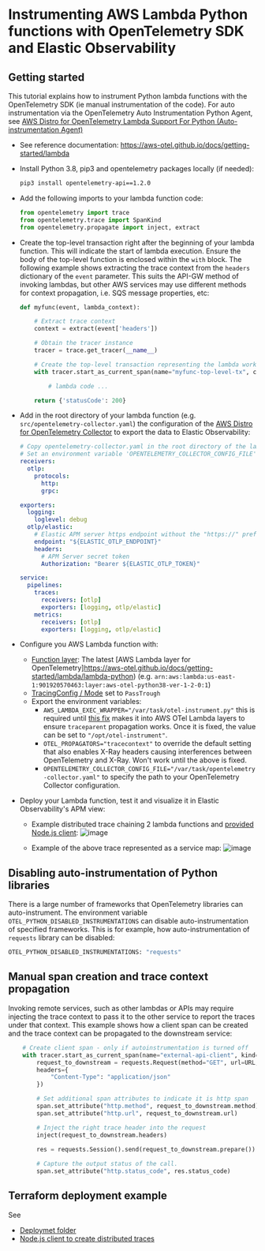# Instrumenting AWS Lambda Python functions with OpenTelemetry SDK and Elastic Observability 

## Getting started
This tutorial explains how to instrument Python lambda functions with the OpenTelemetry SDK (ie manual instrumentation of the code). For auto instrumentation via the OpenTelemetry Auto Instrumentation Python Agent, see [AWS Distro for OpenTelemetry Lambda Support For Python (Auto-instrumentation Agent)](https://aws-otel.github.io/docs/getting-started/python-sdk/trace-auto-instr)

* See reference documentation: https://aws-otel.github.io/docs/getting-started/lambda

* Install Python 3.8, pip3 and opentelemetry packages locally (if needed):
    ```bash
    pip3 install opentelemetry-api==1.2.0
    ```

* Add the following imports to your lambda function code:
    ```python
    from opentelemetry import trace
    from opentelemetry.trace import SpanKind
    from opentelemetry.propagate import inject, extract
    ```

* Create the top-level transaction right after the beginning of your lambda function. This will indicate the start of lambda execution. Ensure the body of the top-level function is enclosed within the `with` block. The following example shows extracting the trace context from the `headers` dictionary of the `event` parameter. This suits the API-GW method of invoking lambdas, but other AWS services may use different methods for context propagation, i.e. SQS message properties, etc:
    ```python
    def myfunc(event, lambda_context):

        # Extract trace context
        context = extract(event['headers'])
    
        # Obtain the tracer instance
        tracer = trace.get_tracer(__name__)
    
        # Create the top-level transaction representing the lambda work
        with tracer.start_as_current_span(name="myfunc-top-level-tx", context=context, kind=SpanKind.SERVER):
    
            # lambda code ...
  
        return {'statusCode': 200} 
    ```
* Add in the root directory of your lambda function (e.g. `src/opentelemetry-collector.yaml`) the configuration of the [AWS Distro for OpenTelemetry Collector](https://github.com/aws-observability/aws-otel-collector) to export the data to Elastic Observability:
    ```yaml
    # Copy opentelemetry-collector.yaml in the root directory of the lambda function
    # Set an environment variable 'OPENTELEMETRY_COLLECTOR_CONFIG_FILE' to '/var/task/opentelemetry-collector.yaml'
    receivers:
      otlp:
        protocols:
          http:
          grpc:
    
    exporters:
      logging:
        loglevel: debug
      otlp/elastic:
        # Elastic APM server https endpoint without the "https://" prefix
        endpoint: "${ELASTIC_OTLP_ENDPOINT}"
        headers:
          # APM Server secret token
          Authorization: "Bearer ${ELASTIC_OTLP_TOKEN}"
    
    service:
      pipelines:
        traces:
          receivers: [otlp]
          exporters: [logging, otlp/elastic]
        metrics:
          receivers: [otlp]
          exporters: [logging, otlp/elastic]
    ```
* Configure you AWS Lambda function with:
   * [Function layer](https://docs.aws.amazon.com/lambda/latest/dg/API_Layer.html): The latest [AWS Lambda layer for OpenTelemetry]https://aws-otel.github.io/docs/getting-started/lambda/lambda-python)  (e.g. `arn:aws:lambda:us-east-1:901920570463:layer:aws-otel-python38-ver-1-2-0:1`)
   * [TracingConfig / Mode](https://docs.aws.amazon.com/lambda/latest/dg/API_TracingConfig.html) set to `PassTrough`
   * Export the environment variables:
      * `AWS_LAMBDA_EXEC_WRAPPER="/var/task/otel-instrument.py"` this is required until [this fix](https://github.com/aws-observability/aws-otel-lambda/issues/109) makes it into AWS OTel Lambda layers to ensure `traceparent` propagation works. Once it is fixed, the value can be set to `"/opt/otel-instrument"`.
      * `OTEL_PROPAGATORS="tracecontext"` to override the default setting that also enables X-Ray headers causing interferences between OpenTelemetry and X-Ray. Won't work until the above is fixed.
      * `OPENTELEMETRY_COLLECTOR_CONFIG_FILE="/var/task/opentelemetry-collector.yaml"` to specify the path to your OpenTelemetry Collector configuration.

* Deploy your Lambda function, test it and visualize it in Elastic Observability's APM view:
    * Example distributed trace chaining 2 lambda functions and [provided Node.js client](client):
      ![image](https://user-images.githubusercontent.com/15670925/125575737-f1441f81-09df-4ac6-a5d9-c8e2e2aa3cfd.png)

    * Example of the above trace represented as a service map:
      ![image](https://user-images.githubusercontent.com/15670925/125575850-cf0fbf03-be8f-4dc3-8702-6b6cb5ab893e.png)


## Disabling auto-instrumentation of Python libraries
There is a large number of frameworks that OpenTelemetry libraries can auto-instrument. The environment variable `OTEL_PYTHON_DISABLED_INSTRUMENTATIONS` can disable auto-instrumentation of specified frameworks. This is for example, how auto-instrumentation of `requests` library can be disabled:
```bash
OTEL_PYTHON_DISABLED_INSTRUMENTATIONS: "requests"
```

## Manual span creation and trace context propagation
Invoking remote services, such as other lambdas or APIs may require injecting the trace context to pass it to the other service to report the traces under that context. This example shows how a client span can be created and the trace context can be propagated to the downstream service:
```python
    # Create client span - only if autoinstrumentation is turned off
    with tracer.start_as_current_span(name="external-api-client", kind=SpanKind.CLIENT) as span:
        request_to_downstream = requests.Request(method="GET", url=URL, 
        headers={
            "Content-Type": "application/json"
        })

        # Set additional span attributes to indicate it is http span
        span.set_attribute("http.method", request_to_downstream.method)
        span.set_attribute("http.url", request_to_downstream.url)

        # Inject the right trace header into the request
        inject(request_to_downstream.headers)
    
        res = requests.Session().send(request_to_downstream.prepare())

        # Capture the output status of the call.
        span.set_attribute("http.status_code", res.status_code)
```

## Terraform deployment example
See
* [Deploymet folder](deploy) 
* [Node.js client to create distributed traces](client)
